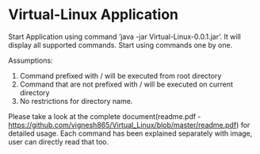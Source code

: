 # Virtual-Linux Application
Start Application using command ‘java -jar Virtual-Linux-0.0.1.jar’. It will display all
supported commands. Start using commands one by one.

Assumptions:
1. Command prefixed with / will be executed from root directory
2. Command that are not prefixed with / will be executed on current directory
3. No restrictions for directory name.

Please take a look at the complete document(readme.pdf - https://github.com/vignesh865/Virtual_Linux/blob/master/readme.pdf) for detailed usage. Each command has
been explained separately with image, user can directly read that too.

